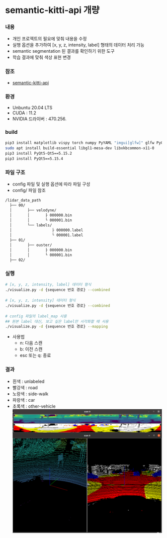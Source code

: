 # semantic-kitti-api 개량
### 내용
- 개인 프로젝트의 필요에 맞춰 내용을 수정
- 실행 옵션을 추가하여 [x, y, z, intensity, label] 형태의 데이터 처리 가능
- semantic segmentation 된 결과를 확인하기 위한 도구
- 학습 결과에 맞춰 색상 표현 변경

### 참조
- [semantic-kitti-api](https://github.com/PRBonn/semantic-kitti-api)

### 환경
- Unbuntu 20.04 LTS
- CUDA : 11.2
- NVIDIA 드라이버 : 470.256.

### build
``` bash
pip3 install matplotlib vispy torch numpy PyYAML "imgui[glfw]" glfw PyOpenGL
sudo apt install build-essential libgl1-mesa-dev libxkbcommon-x11-0
pip3 install PyQt5-Qt5==5.15.2
pip3 install PyQt5==5.15.4
```

### 파일 구조
- config 파일 및 실행 옵션에 따라 파일 구성
- config/ 파일 참조
```
/lidar_data_path
  ├── 00/
  │       ├── velodyne/
  │       │       ├ 000000.bin
  │       │       └ 000001.bin
  │       └── labels/
  │                  ├ 000000.label
  │                  └ 000001.label
  ├── 01/
  │       ├── ouster/
  │       │       ├ 000000.bin
  │       │       └ 000001.bin
  ├── 02/
```

### 실행
``` bash
# [x, y, z, intensity, label] 데이터 형식
./visualize.py -d {sequence 번호 경로} --combined

# [x, y, z, intensity] 데이터 형식
./visualize.py -d {sequence 번호 경로} --combined

# config 파일의 label_map 사용
## 원본 label 대신, 보고 싶은 label만 시각화할 때 사용
./visualize.py -d {sequence 번호 경로} --mapping
```

- 사용법
  - n: 다음 스캔
  - b: 이전 스캔
  - esc 또는 q: 종료

### 결과
- 흰색 : unlabeled
- 빨강색 : road
- 노랑색 : side-walk
- 파랑색 : car
- 초록색 : other-vehicle
  ![image](./docs/result.png)
